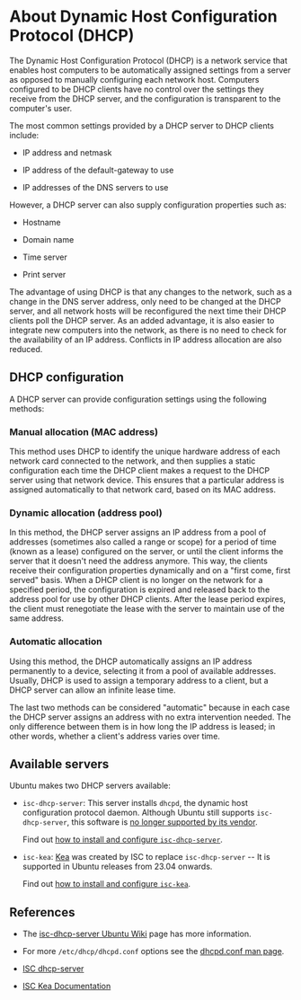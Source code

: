 # About Dynamic Host Configuration Protocol (DHCP)

The Dynamic Host Configuration Protocol (DHCP) is a network service that enables host computers to be automatically assigned settings from a server as opposed to manually configuring each network host. Computers configured to be DHCP clients have no control over the settings they receive from the DHCP server, and the configuration is transparent to the computer's user.

The most common settings provided by a DHCP server to DHCP clients include:

  - IP address and netmask

  - IP address of the default-gateway to use

  - IP addresses of the DNS servers to use

However, a DHCP server can also supply configuration properties such as:

  - Hostname

  - Domain name

  - Time server

  - Print server

The advantage of using DHCP is that any changes to the network, such as a change in the DNS server address, only need to be changed at the DHCP server, and all network hosts will be reconfigured the next time their DHCP clients poll the DHCP server. As an added advantage, it is also easier to integrate new computers into the network, as there is no need to check for the availability of an IP address. Conflicts in IP address allocation are also reduced.

## DHCP configuration 

A DHCP server can provide configuration settings using the following methods:

### Manual allocation (MAC address) 

This method uses DHCP to identify the unique hardware address of each network card connected to the network, and then supplies a static configuration each time the DHCP client makes a request to the DHCP server using that network device. This ensures that a particular address is assigned automatically to that network card, based on its MAC address.

### Dynamic allocation (address pool)  
 In this method, the DHCP server assigns an IP address from a pool of addresses (sometimes also called a range or scope) for a period of time (known as a lease) configured on the server, or until the client informs the server that it doesn't need the address anymore. This way, the clients receive their configuration properties dynamically and on a "first come, first served" basis. When a DHCP client is no longer on the network for a specified period, the configuration is expired and released back to the address pool for use by other DHCP clients. After the lease period expires, the client must renegotiate the lease with the server to maintain use of the same address.

 ### Automatic allocation  
Using this method, the DHCP automatically assigns an IP address permanently to a device, selecting it from a pool of available addresses. Usually, DHCP is used to assign a temporary address to a client, but a DHCP server can allow an infinite lease time.

The last two methods can be considered "automatic" because in each case the DHCP server assigns an address with no extra intervention needed. The only difference between them is in how long the IP address is leased; in other words, whether a client's address varies over time.

## Available servers

Ubuntu makes two DHCP servers available:

- `isc-dhcp-server`:
  This server installs `dhcpd`, the dynamic host configuration protocol daemon. Although Ubuntu still supports `isc-dhcp-server`, this software is [no longer supported by its vendor](https://www.isc.org/blogs/isc-dhcp-eol/).

  Find out [how to install and configure `isc-dhcp-server`](../how-to/how-to-install-and-configure-isc-dhcp-server.md).

- `isc-kea`:
  [Kea](https://www.isc.org/kea/) was created by ISC to replace `isc-dhcp-server` -- It is supported in Ubuntu releases from 23.04 onwards.

  Find out [how to install and configure `isc-kea`](../how-to/how-to-install-and-configure-isc-kea.md).


## References

- The [isc-dhcp-server Ubuntu Wiki](https://help.ubuntu.com/community/isc-dhcp-server) page has more information.

- For more `/etc/dhcp/dhcpd.conf` options see the [dhcpd.conf man page](https://manpages.ubuntu.com/manpages/focal/en/man5/dhcpd.conf.5.html).

- [ISC dhcp-server](https://www.isc.org/software/dhcp)

- [ISC Kea Documentation](https://kb.isc.org/docs/kea-administrator-reference-manual)
